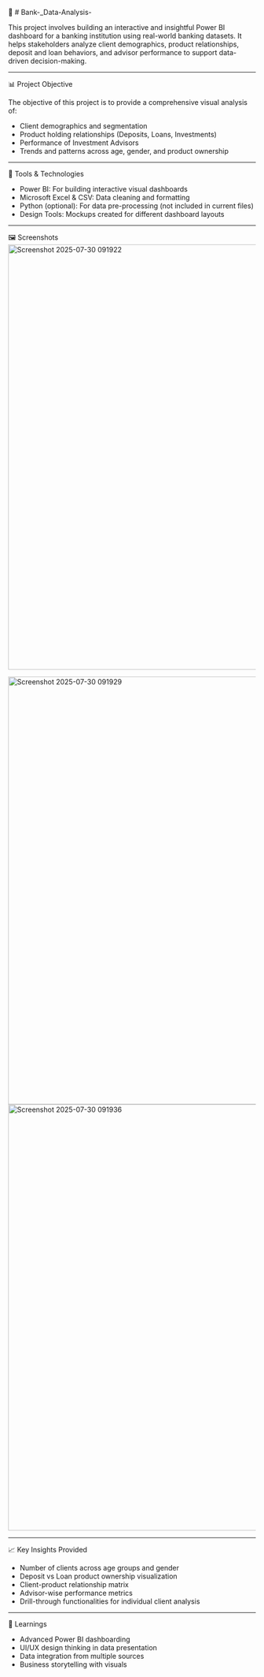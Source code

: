
🏦 # Bank-_Data-Analysis-

This project involves building an interactive and insightful Power BI dashboard for a banking institution using real-world banking datasets. It helps stakeholders analyze client demographics, product relationships, deposit and loan behaviors, and advisor performance to support data-driven decision-making.

---

 📊 Project Objective

The objective of this project is to provide a comprehensive visual analysis of:
- Client demographics and segmentation
- Product holding relationships (Deposits, Loans, Investments)
- Performance of Investment Advisors
- Trends and patterns across age, gender, and product ownership
---

 🧰 Tools & Technologies

- Power BI: For building interactive visual dashboards
- Microsoft Excel & CSV: Data cleaning and formatting
- Python (optional): For data pre-processing (not included in current files)
- Design Tools: Mockups created for different dashboard layouts
---
 🖼️ Screenshots
<img width="1549" height="863" alt="Screenshot 2025-07-30 091922" src="https://github.com/user-attachments/assets/7d511f1b-0292-46f8-b2f1-e40ce4af1e48" />

 <img width="1536" height="868" alt="Screenshot 2025-07-30 091929" src="https://github.com/user-attachments/assets/6d86a538-1bd8-4662-90f9-5925319838e8" />
<img width="1536" height="865" alt="Screenshot 2025-07-30 091936" src="https://github.com/user-attachments/assets/7d56352f-a564-444d-9e64-d021af8f8bc2" />

---

 📈 Key Insights Provided

- Number of clients across age groups and gender
- Deposit vs Loan product ownership visualization
- Client-product relationship matrix
- Advisor-wise performance metrics
- Drill-through functionalities for individual client analysis
---

 🧠 Learnings

- Advanced Power BI dashboarding
- UI/UX design thinking in data presentation
- Data integration from multiple sources
- Business storytelling with visuals
